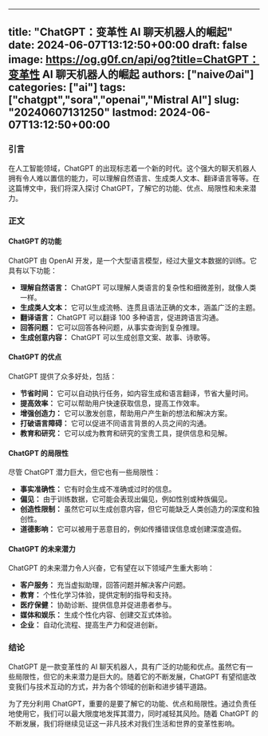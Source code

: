 
---
title: "ChatGPT：变革性 AI 聊天机器人的崛起"
date: 2024-06-07T13:12:50+00:00
draft: false
image: https://og.g0f.cn/api/og?title=ChatGPT：变革性 AI 聊天机器人的崛起
authors: ["naiveのai"]
categories: ["ai"]
tags: ["chatgpt","sora","openai","Mistral AI"]
slug: "20240607131250"
lastmod: 2024-06-07T13:12:50+00:00
---
### 引言

在人工智能领域，ChatGPT 的出现标志着一个新的时代。这个强大的聊天机器人拥有令人难以置信的能力，可以理解自然语言、生成类人文本、翻译语言等等。在这篇博文中，我们将深入探讨 ChatGPT，了解它的功能、优点、局限性和未来潜力。

### 正文

#### ChatGPT 的功能

ChatGPT 由 OpenAI 开发，是一个大型语言模型，经过大量文本数据的训练。它具有以下功能：

- **理解自然语言：** ChatGPT 可以理解人类语言的复杂性和细微差别，就像人类一样。
- **生成类人文本：** 它可以生成流畅、连贯且语法正确的文本，涵盖广泛的主题。
- **翻译语言：** ChatGPT 可以翻译 100 多种语言，促进跨语言沟通。
- **回答问题：** 它可以回答各种问题，从事实查询到复杂推理。
- **生成创意内容：** ChatGPT 可以生成创意文案、故事、诗歌等。

#### ChatGPT 的优点

ChatGPT 提供了众多好处，包括：

- **节省时间：** 它可以自动执行任务，如内容生成和语言翻译，节省大量时间。
- **提高效率：** 它可以帮助用户快速获取信息，提高工作效率。
- **增强创造力：** 它可以激发创意，帮助用户产生新的想法和解决方案。
- **打破语言障碍：** 它可以促进不同语言背景的人员之间的沟通。
- **教育和研究：** 它可以成为教育和研究的宝贵工具，提供信息和见解。

#### ChatGPT 的局限性

尽管 ChatGPT 潜力巨大，但它也有一些局限性：

- **事实准确性：** 它有时会生成不准确或过时的信息。
- **偏见：** 由于训练数据，它可能会表现出偏见，例如性别或种族偏见。
- **创造性限制：** 虽然它可以生成创意内容，但它可能缺乏人类创造力的深度和独创性。
- **道德影响：** 它可以被用于恶意目的，例如传播错误信息或创建深度造假。

#### ChatGPT 的未来潜力

ChatGPT 的未来潜力令人兴奋，它有望在以下领域产生重大影响：

- **客户服务：** 充当虚拟助理，回答问题并解决客户问题。
- **教育：** 个性化学习体验，提供定制的指导和支持。
- **医疗保健：** 协助诊断、提供信息并促进患者参与。
- **媒体和娱乐：** 生成个性化内容、创建交互式体验。
- **企业：** 自动化流程、提高生产力和促进创新。

### 结论

ChatGPT 是一款变革性的 AI 聊天机器人，具有广泛的功能和优点。虽然它有一些局限性，但它的未来潜力是巨大的。随着它的不断发展，ChatGPT 有望彻底改变我们与技术互动的方式，并为各个领域的创新和进步铺平道路。

为了充分利用 ChatGPT，重要的是要了解它的功能、优点和局限性。通过负责任地使用它，我们可以最大限度地发挥其潜力，同时减轻其风险。随着 ChatGPT 的不断发展，我们将继续见证这一非凡技术对我们生活和世界的变革性影响。